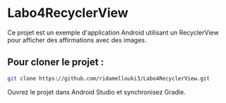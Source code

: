 # Labo4RecyclerView
Ce projet est un exemple d'application Android utilisant un RecyclerView pour afficher des affirmations avec des images.

## Pour cloner le projet :
```bash
git clone https://github.com/ridamellouki3/Labo4RecyclerView.git
```
Ouvrez le projet dans Android Studio et synchronisez Gradle.
